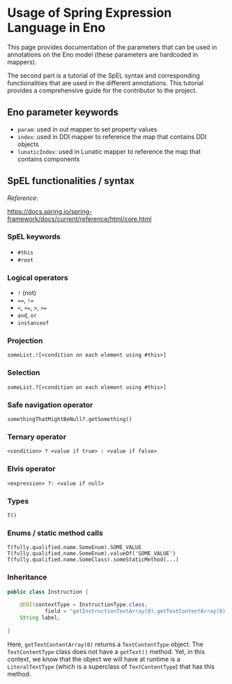 # Usage of Spring Expression Language in Eno

This page provides documentation of the parameters that can be used in annotations on the Eno model
(these parameters are hardcoded in mappers).

The second part is a tutorial of the SpEL syntax and corresponding functionalities 
that are used in the different annotations. 
This tutorial provides a comprehensive guide for the contributor 
to the project.

## Eno parameter keywords

- ``param``: used in out mapper to set property values
- ``index``: used in DDI mapper to reference the map that contains DDI objects
- ``lunaticIndex``: used in Lunatic mapper to reference the map that contains components

## SpEL functionalities / syntax

_Reference:_ 

https://docs.spring.io/spring-framework/docs/current/reference/html/core.html

### SpEL keywords

- ``#this``
- ``#root``

### Logical operators

- ``!`` (not)
- ``==``, ``!=``
- ``<``, ``<=``, ``>``, ``>=``
- ``and``, ``or``
- ``instanceof``

### Projection

``someList.![<condition on each element using #this>]``

### Selection

``someList.?[<condition on each element using #this>]``

### Safe navigation operator

``somethingThatMightBeNull?.getSomething()``

### Ternary operator

``<condition> ? <value if true> : <value if false>``

### Elvis operator

``<expression> ?: <value if null>``

### Types

``T()``

### Enums / static method calls

``T(fully.qualified.name.SomeEnum).SOME_VALUE``
``T(fully.qualified.name.SomeEnum).valueOf('SOME_VALUE')``
``T(fully.qualified.name.SomeClass).someStaticMethod(...)``

### Inheritance

````java
public class Instruction {
    
    @DDI(contextType = InstructionType.class,
            field = "getInstructionTextArray(0).getTextContentArray(0).getText().getStringValue()")
    String label;
    
}
````

Here, `getTextContentArray(0)` returns a `TextContentType` object. 
The `TextContentType` class does not have a `getText()` method.
Yet, in this context, we know that the object we will have at runtime 
is a `LiteralTextType` (which is a superclass of `TextContentType`) that has this method.

